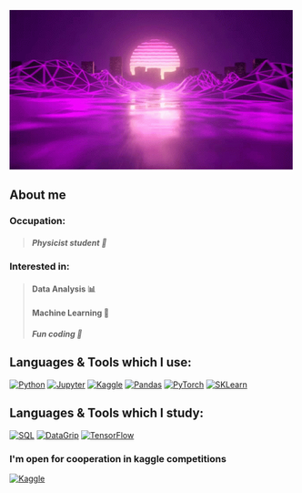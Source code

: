 
[![Header](https://github.com/CrubBucket/CrubBucket/blob/main/assets/retro-wave.gif)](https://github.com/CrubBucket)

## About me
### Occupation: 
> ##### Physicist student 🗿

### Interested in:
> #### Data Analysis 📊
>
> #### Machine Learning 🤖
> 
> ##### Fun coding 🤡

## Languages & Tools which I use:

[![Python](https://img.shields.io/badge/Python-45290c?style=for-the-badge&logo=python&logoColor=dabdab)](https://www.python.org)
[![Jupyter](https://img.shields.io/badge/Jupyter-45290c?style=for-the-badge&logo=jupyter&logoColor=dabdab)](https://jupyter.org/)
[![Kaggle](https://img.shields.io/badge/Kaggle-45290c?style=for-the-badge&logo=kaggle&logoColor=dabdab)](https://www.kaggle.com/)
[![Pandas](https://img.shields.io/badge/Pandas-45290c?style=for-the-badge&logo=pandas&logoColor=dabdab)](https://pandas.pydata.org)
[![PyTorch](https://img.shields.io/badge/PyTorch-45290c?style=for-the-badge&logo=pytorch&logoColor=dabdab)](https://pytorch.org)
[![SKLearn](https://img.shields.io/badge/SciKit&#8210;Learn-45290c?style=for-the-badge&logo=scikitlearn&logoColor=dabdab)](https://scikit-learn.org/stable/index.html)

## Languages & Tools which I study:

[![SQL](https://img.shields.io/badge/SQL-594442?style=for-the-badge&logo=Postgresql&logoColor=b5aaa7)](https://www.postgresql.org/)
[![DataGrip](https://img.shields.io/badge/DataGrip-594442?style=for-the-badge&logo=DataGrip&logoColor=b5aaa7)](https://www.postgresql.org/)
[![TensorFlow](https://img.shields.io/badge/TensorFlow-594442?style=for-the-badge&logo=TensorFlow&logoColor=b5aaa7)](https://www.postgresql.org/)

### I'm open for cooperation in kaggle competitions
[![Kaggle](https://img.shields.io/badge/Kaggle-1e90ff?style=for-the-badge&logo=kaggle&logoColor=fffafa)](https://www.kaggle.com/crubbucket)